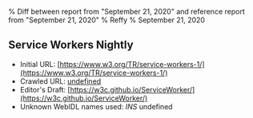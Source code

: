 % Diff between report from "September 21, 2020" and reference report from "September 21, 2020"
% Reffy
% September 21, 2020

## Service Workers Nightly

- Initial URL: [https://www.w3.org/TR/service-workers-1/](https://www.w3.org/TR/service-workers-1/)
- Crawled URL: [undefined](undefined)
- Editor's Draft: [https://w3c.github.io/ServiceWorker/](https://w3c.github.io/ServiceWorker/)
- Unknown WebIDL names used: *INS* undefined


